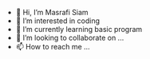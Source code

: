 - 👋 Hi, I’m Masrafi Siam
- 👀 I’m interested in coding
- 🌱 I’m currently learning basic program
- 💞️ I’m looking to collaborate on ...
- 📫 How to reach me ...

